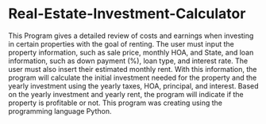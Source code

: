 # Real-Estate-Investment-Calculator


This Program gives a detailed review of costs and earnings when investing in certain properties with the goal of renting. The user must input the property information, such as sale price, monthly HOA, and State, and loan information, such as down payment (%), loan type, and interest rate. The user must also insert their estimated monthly rent. With this information, the program will calculate the initial investment needed for the property and the yearly investment using the yearly taxes, HOA, principal, and interest. Based on the yearly investment and yearly rent, the program will indicate if the property is profitable or not. This program was creating using the programming language Python.
